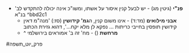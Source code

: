 * **פנ"י** (גיטין מג) - יש לבעל קנין איסור על אשתו, ומשו"כ אינה יכולה להתקדש לב' בנ"א ^bbd2c1
	* **אבני מילואים** (מד:ד) - אינו משום קנין, ה**גמ' קידושין** (סז:) 'מנה"מ דאין קידושין תופסין בחייבי כריתות … נפקא לן מלא יקח…', דהוא גזירת הכתוב
	* ^ **מרחשת** () - מח' זה ב' אמוראים בירושלמי

#פרק_יוט_תשפה 